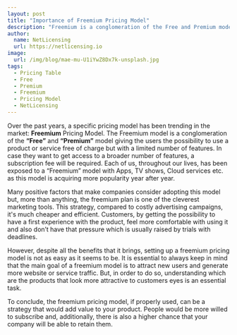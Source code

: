 ```yaml
---
layout: post
title: "Importance of Freemium Pricing Model"
description: "Freemium is a conglomeration of the Free and Premium model giving the users the possibility to use a product or service free of charge but with a limited number of features"
author:
  name: NetLicensing
  url: https://netlicensing.io
image:
  url: /img/blog/mae-mu-U1iYwZ8Dx7k-unsplash.jpg
tags:
  - Pricing Table
  - Free
  - Premium
  - Freemium
  - Pricing Model
  - NetLicensing
---
```


Over the past years, a specific pricing model has been trending in the market: **Freemium** Pricing Model. The Freemium model is a conglomeration of the **“Free”** and **“Premium”** model giving the users the possibility to use a product or service free of charge but with a limited number of features. In case they want to get access to a broader number of features, a subscription fee will be required. Each of us, throughout our lives, has been exposed to a “Freemium” model with Apps, TV shows, Cloud services etc. as this model is acquiring more popularity year after year.

Many positive factors that make companies consider adopting this model but, more than anything, the freemium plan is one of the cleverest marketing tools. This strategy, compared to costly advertising campaigns, it's much cheaper and efficient. Customers, by getting the possibility to have a first experience with the product, feel more comfortable with using it and also don’t have that pressure which is usually raised by trials with deadlines.

However, despite all the benefits that it brings, setting up a freemium pricing model is not as easy as it seems to be. It is essential to always keep in mind that the main goal of a freemium model is to attract new users and generate more website or service traffic. But, in order to do so, understanding which are the products that look more attractive to customers eyes is an essential task.

To conclude, the freemium pricing model, if properly used, can be a strategy that would add value to your product. People would be more willed to subscribe and, additionally, there is also a higher chance that your company will be able to retain them.

